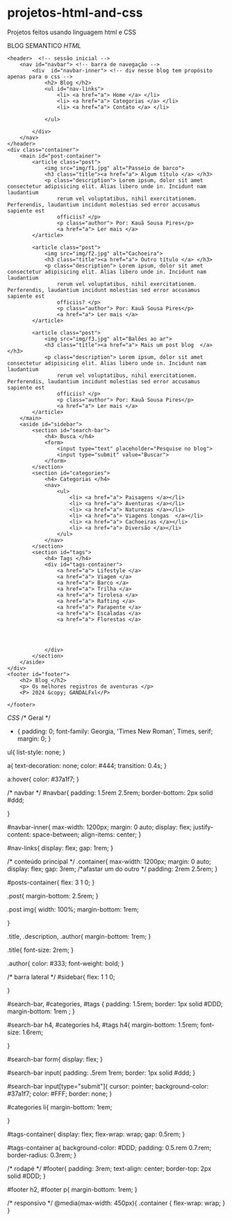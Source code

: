 # projetos-html-and-css
 Projetos feitos usando linguagem html e CSS

 BLOG SEMANTICO 
 *HTML*
 
<!DOCTYPE html>
<html lang="pt-br">
<head>
    <meta charset="UTF-8">
    <meta name="viewport" content="width=device-width, initial-scale=1.0">
    <meta http-equiv="X-UA-Compatible" Content="IE=edge">
    <title> Blog Semântico </title>
    <link rel="stylesheet" href="css/style.css">

</head>
<body>
   
    <header>  <!-- sessão inicial -->
        <nav id="navbar"> <!-- barra de navegação -->
            <div  id="navbar-inner"> <!-- div nesse blog tem propósito apenas para o css -->
                <h2> Blog </h2>
                <ul id="nav-links"> 
                    <li> <a href="a"> Home </a> </li>
                    <li> <a href="a"> Categorias </a> </li>
                    <li> <a href="a"> Contato </a> </li>

                </ul>

            </div>
        </nav>
    </header>
    <div class="container">
        <main id="post-container"> 
            <article class="post">
                <img src="img/f1.jpg" alt="Passeio de barco">
                <h3 class="title"><a href="a"> Algum título </a> </h3>
                <p class="description"> Lorem ipsum, dolor sit amet consectetur adipisicing elit. Alias libero unde in. Incidunt nam laudantium 
                    rerum vel voluptatibus, nihil exercitationem. Perferendis, laudantium incidunt molestias sed error accusamus sapiente est 
                    officiis? </p>
                    <p class="author"> Por: Kauã Sousa Pires</p>
                    <a href="a"> Ler mais </a>
            </article>

            <article class="post">
                <img src="img/f2.jpg" alt="Cachoeira">
                <h3 class="title"><a href="a"> Outro título </a> </h3>
                <p class="description"> Lorem ipsum, dolor sit amet consectetur adipisicing elit. Alias libero unde in. Incidunt nam laudantium 
                    rerum vel voluptatibus, nihil exercitationem. Perferendis, laudantium incidunt molestias sed error accusamus sapiente est 
                    officiis? </p>
                    <p class="author"> Por: Kauã Sousa Pires</p>
                    <a href="a"> Ler mais </a>
            </article>

            <article class="post">
                <img src="img/f3.jpg" alt="Balões ao ar">
                <h3 class="title"><a href="a"> Mais um post blog  </a> </h3>
                <p class="description"> Lorem ipsum, dolor sit amet consectetur adipisicing elit. Alias libero unde in. Incidunt nam laudantium 
                    rerum vel voluptatibus, nihil exercitationem. Perferendis, laudantium incidunt molestias sed error accusamus sapiente est 
                    officiis? </p>
                    <p class="author"> Por: Kauã Sousa Pires</p>
                    <a href="a"> Ler mais </a>
            </article>
        </main>
        <aside id="sidebar">
            <section id="search-bar">
                <h4> Busca </h4>
                <form> 
                    <input type="text" placeholder="Pesquise no blog">
                    <input type="submit" value="Buscar">
                </form>
            </section>
            <section id="categories">
                <h4> Categorias </h4>
                <nav> 
                    <ul> 
                        <li> <a href="a"> Paisagens </a></li>
                        <li> <a href="a"> Aventuras </a></li>
                        <li> <a href="a"> Naturezas </a></li>
                        <li> <a href="a"> Viagens longas  </a></li>
                        <li> <a href="a"> Cachoeiras </a></li>
                        <li> <a href="a"> Diversão </a></li>
                    </ul>
                </nav>
            </section>
            <section id="tags"> 
                <h4> Tags </h4>
                <div id="tags-container"> 
                    <a href="a"> Lifestyle </a>
                    <a href="a"> Viagem </a>
                    <a href="a"> Barco </a>
                    <a href="a"> Trilha </a>
                    <a href="a"> Tirolesa </a>
                    <a href="a"> Rafting </a>
                    <a href="a"> Parapente </a>
                    <a href="a"> Escaladas </a>
                    <a href="a"> Florestas </a>
                    
                    


                </div>
            </section>
        </aside>
    </div>
    <footer id="footer"> 
        <h2> Blog </h2>
        <p> Os melhores registros de aventuras </p>
        <P> 2024 &copy; GANDALFxl</P>

    </footer>
</body>
</html>

*CSS*
/* Geral */
* {
    padding: 0;
    font-family: Georgia, 'Times New Roman', Times, serif;
    margin: 0;
}

ul{
    list-style: none;
}

a{
    text-decoration: none;
    color: #444;
    transition: 0.4s;
}

a:hover{
    color: #37a1f7;
}

/* navbar */
#navbar{
    padding: 1.5rem 2.5rem;
    border-bottom: 2px solid #ddd;

}

#navbar-inner{
    max-width: 1200px;
    margin: 0 auto;
    display: flex;
    justify-content: space-between;
    align-items: center;
}

#nav-links{
    display: flex;
    gap: 1rem;
}

/* conteúdo principal */
.container{
    max-width: 1200px;
    margin: 0 auto;
    display: flex;
    gap: 3rem; /*afastar um do outro */
    padding: 2rem 2.5rem;
}

#posts-container{
    flex: 3 1 0;
}

.post{
    margin-bottom: 2.5rem;
}

.post img{
    width: 100%;
    margin-bottom: 1rem;

}

.title,
.description,
.author{
    margin-bottom: 1rem;
}

.title{
    font-size: 2rem;
}

.author{
    color: #333;
    font-weight: bold;
}

/* barra lateral */
#sidebar{
    flex: 1 1 0;

}

#search-bar, 
#categories,
#tags {
    padding: 1.5rem;
    border: 1px solid #DDD;
    margin-bottom: 1rem ;
}

#search-bar h4,
#categories h4,
#tags h4{
    margin-bottom: 1.5rem;
    font-size: 1.6rem;
    
}

#search-bar form{
    display: flex;
}

#search-bar input{
    padding: .5rem 1rem;
    border: 1px solid #ddd;
}

#search-bar input[type="submit"]{
    cursor: pointer;
    background-color: #37a1f7;
    color: #FFF;
    border: none;
}

#categories li{
    margin-bottom: 1rem;
    
   
}

#tags-container{
    display: flex;
    flex-wrap: wrap;
    gap: 0.5rem;
}

#tags-container a{
    background-color: #DDD;
    padding: 0.5.rem 0.7.rem;
    border-radius: 0.3rem;
}

/* rodapé */ 
#footer{
    padding: 3rem;
    text-align: center;
    border-top: 2px solid #DDD;
}

#footer h2, 
#footer p{
    margin-bottom: 1rem;
}

/* responsivo */ 
@media(max-width: 450px){
    .container {
        flex-wrap: wrap;
    }
}
